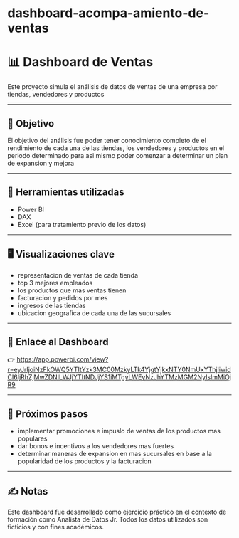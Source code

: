 # dashboard-acompa-amiento-de-ventas
# 📊 Dashboard de Ventas

Este proyecto simula el análisis de datos de ventas de una empresa por tiendas, vendedores y productos

---

## 🧠 Objetivo

El objetivo del análisis fue poder tener conocimiento completo de el rendimiento de cada una de las tiendas, los vendedores y productos en el periodo determinado para asi mismo poder comenzar a determinar un plan de expansion y mejora

---

## 🧰 Herramientas utilizadas

- Power BI  
- DAX  
- Excel (para tratamiento previo de los datos)

---

## 🖥️ Visualizaciones clave

- representacion de ventas de cada tienda
- top 3 mejores empleados
- los productos que mas ventas tienen
- facturacion y pedidos por mes
- ingresos de las tiendas
- ubicacion geografica de cada una de las sucursales

---

## 🔗 Enlace al Dashboard

👉 https://app.powerbi.com/view?r=eyJrIjoiNzFkOWQ5YTItYzk3MC00MzkyLTk4YjgtYjkxNTY0NmUxYThjIiwidCI6IjRhZjMwZDNlLWJjYTItNDJjYS1iMTgyLWEyNzJhYTMzMGM2NyIsImMiOjR9

---

## 🚀 Próximos pasos

- implementar promociones e impuslo de ventas de los productos mas populares
- dar bonos e incentivos a los vendedores mas fuertes
- determinar maneras de expansion en mas sucursales en base a la popularidad de los productos y la facturacion
  
---

## ✍️ Notas

Este dashboard fue desarrollado como ejercicio práctico en el contexto de formación como Analista de Datos Jr. Todos los datos utilizados son ficticios y con fines académicos.
